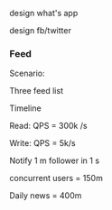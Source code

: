design what's app

design fb/twitter

### Feed

Scenario:

Three feed list

Timeline

Read: QPS = 300k /s

Write: QPS = 5k/s

Notify 1 m follower in 1 s

concurrent users = 150m

Daily news = 400m



